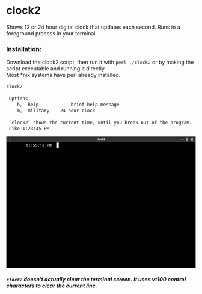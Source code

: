 # clock2
Shows 12 or 24 hour digital clock that updates each second.  Runs in a foreground process in your terminal.

### Installation:
Download the clock2 script, then run it with `perl ./clock2` or by making the script executable and running it directly.    
Most *nix systems have perl already installed.

    clock2 
     
     Options:
       -h, -help            brief help message
       -m, -military 	24 hour clock
    
     `clock2` shows the current time, until you break out of the program.
     Like 1:23:45 PM
     
 ![looks like](https://raw.githubusercontent.com/kanliot/clock2/main/clock2.png)
 ##### `clock2` doesn't actually clear the terminal screen.  It uses vt100 control characters to clear the current line. 
 
